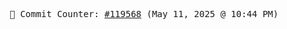 <p align="center">
    <samp>
        📮 Commit Counter: <a href="https://github.com/Javascript-void0/Javascript-void0/commits/main">#119568</a> (May 11, 2025 @ 10:44 PM)
    </samp>
</p>